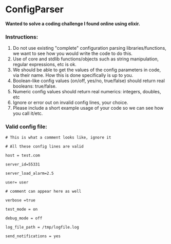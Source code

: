 # ConfigParser

**Wanted to solve a coding challenge I found online using elixir.**

### Instructions:

1. Do not use existing "complete" configuration parsing libraries/functions, we want to see how you would write the code to do this.
2. Use of core and stdlib functions/objects such as string manipulation, regular expressions, etc is ok.
3. We should be able to get the values of the config parameters in code, via their name. How this is done specifically is up to you.
4. Boolean-like config values (on/off, yes/no, true/false) should return real booleans: true/false.
5. Numeric config values should return real numerics: integers, doubles, etc
6. Ignore or error out on invalid config lines, your choice.
7. Please include a short example usage of your code so we can see how you call it/etc.

### Valid config file:

```
# This is what a comment looks like, ignore it

# All these config lines are valid

host = test.com

server_id=55331

server_load_alarm=2.5

user= user

# comment can appear here as well

verbose =true

test_mode = on

debug_mode = off

log_file_path = /tmp/logfile.log

send_notifications = yes
```
